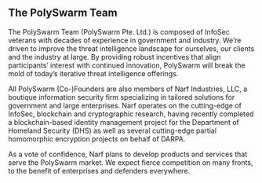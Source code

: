 ## The PolySwarm Team

The PolySwarm Team (PolySwarm Pte. Ltd.) is composed of InfoSec veterans with decades of experience in government and industry. We’re driven to improve the threat intelligence landscape for ourselves, our clients and the industry at large. By providing robust incentives that align participants’ interest with continued innovation, PolySwarm will break the mold of today’s iterative threat intelligence offerings.

All PolySwarm (Co-)Founders are also members of Narf Industries, LLC, a boutique information security firm specializing in tailored solutions for government and large enterprises. Narf operates on the cutting-edge of InfoSec, blockchain and cryptographic research, having recently completed a blockchain-based identity management project for the Department of Homeland Security (DHS) as well as several cutting-edge partial homomorphic encryption projects on behalf of DARPA.

As a vote of confidence, Narf plans to develop products and services that serve the PolySwarm market. We expect fierce competition on many fronts, to the benefit of enterprises and defenders everywhere.
